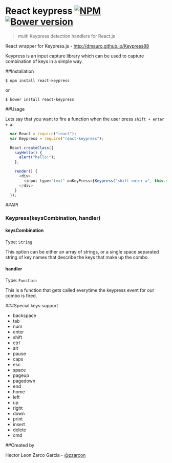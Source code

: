 # React keypress [![NPM](https://img.shields.io/npm/v/react-keypress.svg)](https://www.npmjs.org/package/react-keypress) [![Bower version](https://badge.fury.io/bo/react-keypress.svg)](http://badge.fury.io/bo/react-keypress)

> multi Keypress detection handlers for React.js

React wrapper for Keypress.js - http://dmauro.github.io/Keypress88

Keypress is an input capture library which can be used to capture combination of keys in a simple way.

##Installation

```
$ npm install react-keypress
```
or 
```
$ bower install react-keypress
```


##Usage 

Lets say that you want to fire a function when the user press `shift + enter + a`:

```javascript
  var React = require("react");
  var Keypress = require("react-keypress");

  React.createClass({
    sayHello() {
      alert("hello!");
    },

    render() {
      <div>
        <input type="text" onKeyPress={Keypress("shift enter a", this.sayHello)}/>
      </div>
    }
  });
```

##API

### Keypress(keysCombination, handler)

#### keysCombination

Type: `String`

This option can be either an array of strings, or a single space separated string of key names that describe the keys that make up the combo.

#### handler

Type: `Function`

This is a function that gets called everytime the keypress event for our combo is fired.

###Special keys support

* backspace
* tab
* num
* enter
* shift
* ctrl
* alt
* pause
* caps
* esc
* space
* pageup
* pagedown
* end
* home
* left
* up
* right
* down
* print
* insert
* delete
* cmd

##Created by

Hector Leon Zarco Garcia - [@zzarcon](https://twitter.com/zzarcon)
